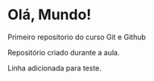 # Olá, Mundo!
 Primeiro repositorio do curso Git e Github

Repositório criado durante a aula.

Linha adicionada para teste.
